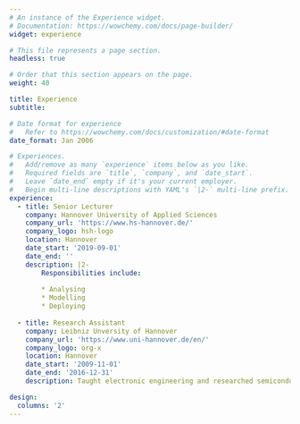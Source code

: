 ```yaml
---
# An instance of the Experience widget.
# Documentation: https://wowchemy.com/docs/page-builder/
widget: experience

# This file represents a page section.
headless: true

# Order that this section appears on the page.
weight: 40

title: Experience
subtitle:

# Date format for experience
#   Refer to https://wowchemy.com/docs/customization/#date-format
date_format: Jan 2006

# Experiences.
#   Add/remove as many `experience` items below as you like.
#   Required fields are `title`, `company`, and `date_start`.
#   Leave `date_end` empty if it's your current employer.
#   Begin multi-line descriptions with YAML's `|2-` multi-line prefix.
experience:
  - title: Senior Lecturer
    company: Hannover University of Applied Sciences
    company_url: 'https://www.hs-hannover.de/'
    company_logo: hsh-logo
    location: Hannover
    date_start: '2019-09-01'
    date_end: ''
    description: |2-
        Responsibilities include:
        
        * Analysing
        * Modelling
        * Deploying
        
  - title: Research Assistant
    company: Leibniz Unversity of Hannover
    company_url: 'https://www.uni-hannover.de/en/'
    company_logo: org-x
    location: Hannover
    date_start: '2009-11-01'
    date_end: '2016-12-31'
    description: Taught electronic engineering and researched semiconductor physics.

design:
  columns: '2'
---
```

